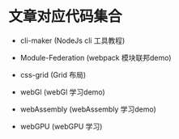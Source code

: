 # 文章对应代码集合



- cli-maker (NodeJs cli 工具教程)

- Module-Federation (webpack 模块联邦demo)

- css-grid (Grid 布局)

- webGl (webGl 学习demo)

- webAssembly (webAssembly 学习demo)
- webGPU (webGPU 学习)
